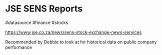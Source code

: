 # JSE SENS Reports

#datasource #finance #stocks

https://www.jse.co.za/news/sens-stock-exchange-news-services

Recommended by Debbie to look at for historical data on public company performance